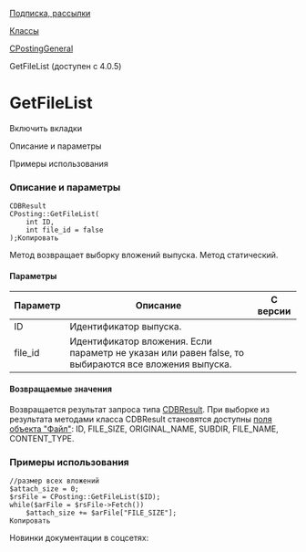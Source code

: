 [Подписка, рассылки](/api_help/subscribe/index.php)

[Классы](/api_help/subscribe/classes/index.php)

[CPostingGeneral](/api_help/subscribe/classes/cpostinggeneral/index.php)

GetFileList (доступен с 4.0.5)

GetFileList
===========

Включить вкладки

Описание и параметры

Примеры использования

### Описание и параметры

```
CDBResult
CPosting::GetFileList(
	int ID,
	int file_id = false
);Копировать
```

Метод возвращает выборку вложений выпуска. Метод статический.

#### Параметры

| Параметр | Описание | С версии |
| --- | --- | --- |
| ID | Идентификатор выпуска. |  |
| file\_id | Идентификатор вложения. Если параметр не указан или равен false, то выбираются все вложения выпуска. |  |

#### Возвращаемые значения

Возвращается результат запроса типа [CDBResult](/api_help/main/reference/cdbresult/index.php). При выборке из результата методами класса CDBResult
становятся доступны [поля объекта "Файл"](/api_help/main/reference/cfile/index.php): ID, FILE\_SIZE, ORIGINAL\_NAME, SUBDIR, FILE\_NAME, CONTENT\_TYPE.

### Примеры использования

```
//размер всех вложений
$attach_size = 0;
$rsFile = CPosting::GetFileList($ID);
while($arFile = $rsFile->Fetch())
	$attach_size += $arFile["FILE_SIZE"];
Копировать
```

Новинки документации в соцсетях: